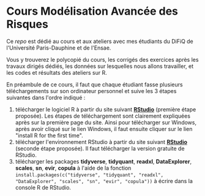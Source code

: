 
# Cours Modélisation Avancée des Risques

Ce *repo* est dédié au cours et aux ateliers avec mes étudiants du DiFiQ de l'Université Paris-Dauphine et de l'Ensae. 

Vous y trouverez le polycopié du cours, les corrigés des exercices après les travaux dirigés dédiés, les données sur lesquelles nous allons travailler, et les codes et résultats des ateliers sur R.

En préambule de ce cours, il faut que chaque étudiant fasse plusieurs téléchargements sur son ordinateur personnel et suive les 3 étapes suivantes dans l'ordre indiqué :

1. télécharger le logiciel R à partir du site suivant [__RStudio__](https://rstudio.com/products/rstudio/download/) (première étape proposée). Les étapes de téléchargement sont clairement expliquées après sur la première page du site. Ainsi pour télécharger sur Windows, après avoir cliqué sur le lien Windows, il faut ensuite cliquer sur le lien "install R for the first time".
2. télécharger l'environnement RStudio à partir du site suivant [__RStudio__](https://rstudio.com/products/rstudio/download/) (seconde étape proposée). Il faut télécharger la version gratuite de RStudio.
3. télécharger les packages __tidyverse__, __tidyquant__, __readxl__, __DataExplorer__, __scales__, __sn__, __evir__, __copula__ à l'aide de la fonction `install.packages(c("tidyverse", "tidyquant", "readxl", "DataExplorer", "scales", "sn", "evir", "copula"))` à écrire dans la console R de RStudio.
